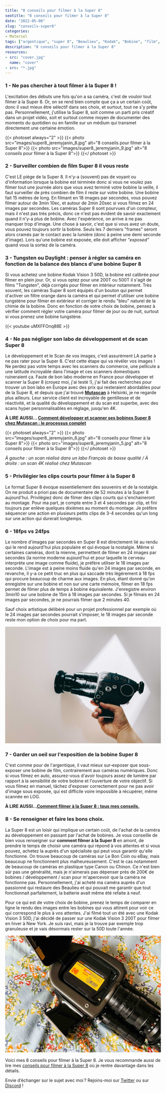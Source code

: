 ```yaml
---
title: "8 conseils pour filmer à la Super 8"
seotitle: "8 conseils pour filmer à la Super 8"
date: "2022-05-08"
slug: "conseils-super8"
categories:
- Materiel
tags: ["argentique", "super 8", "Beaulieu", "Kodak", "Bobine", "film", "Mutascan", "labo", "caméra", "Kodak Vision 3"]
description: "8 conseils pour filmer à la Super 8"
resources:
- src: "cover.jpg"
  name: "cover"
- src: "*.jpg"
---
```

### 1 - Ne pas chercher à tout filmer à la Super 8 !

L'excitation des débuts une fois qu'on a sa caméra, c'est de vouloir tout filmer à la Super 8. Or, on se rend bien compte que ça a un certain coût, donc il vaut mieux être sélectif dans ses choix, et surtout, tout ne s'y prête pas. Personnellement, j'utilise la Super 8, soit comme un parti pris créatif dans un projet vidéo, soit et surtout comme moyen de documenter des moments du quotidien ou en famille sur un médium qui transmet directement une certaine émotion.

{{< photoset always="2" >}} {{< photo src="images/super8_jeremyjanin_8.jpg" alt="8 conseils pour filmer à la Super 8">}} {{< photo src="images/super8_jeremyjanin_9.jpg" alt="8 conseils pour filmer à la Super 8">}} {{</ photoset >}}

### 2 - Surveiller combien de film Super 8 il vous reste

C'est LE piège de la Super 8. Il n'y-a (souvent) pas de voyant ou d'information lorsque la bobine est terminée donc si vous ne voulez pas filmer tout une journée alors que vous avez terminé votre bobine la veille, il faut surveiller de près combien de film il reste sur votre bobine. Une bobine fait 15 mètres de long. En filmant en 18 images par secondes, vous pouvez filmer autour de 3min 10ec, et autour de 2min 20sec si vous filmez en 24 images par secondes. Les caméras Super 8 sont pourvues d'un compteur, mais il n'est pas très précis, donc ce n'est pas évident de savoir exactement quand il n'y-a plus de bobine. Avec l'expérience, on arrive à ne pas manquer trop d'image. Une chose à savoir, c'est que si vous avez un doute, vous pouvez toujours sortir la bobine. Seuls les 7 derniers "frames" seront alors cramés par le contact avec la lumière (donc à peine une demi seconde d'image). Lors qu'une bobine est exposée, elle doit afficher *"exposed"* quand vous la sortez de la caméra.

### 3 - Tungsten ou Daylight : penser à régler sa caméra en fonction de la balance des blancs d'une bobine Super 8

Si vous achetez une bobine Kodak Vision 3 50D, la bobine est calibrée pour filmer en plein jour. Or, si vous optez pour une 200T ou 500T il s'agit de films "Tungsten", déjà corrigés pour filmer en intérieur notamment. Très souvent, les caméras Super 8 sont équipés d'un bouton qui permet d'activer un filtre orange dans la caméra et qui permet d'utiliser une bobine tungstène pour filmer en extérieur et corriger le rendu "bleu" naturel de la chimie de la bobine. Donc en fonction de votre choix de bobine, pensez à vérifier comment régler votre caméra pour filmer de jour ou de nuit, surtout si vous prenez une bobine tungstène.

{{< youtube uMXFFOnq88E >}}

### 4 -  Ne pas négliger son labo de développement et de scan Super 8

Le développement et le Scan de vos images, c'est assurément LA partie à ne pas rater pour la Super 8. C'est cette étape qui va révéler vos images ! Ne perdez pas votre temps avec les scanners du commerce, une pellicule a une latitude incroyable dans l'image et ces scanners domestiques ruineraient ça. Faute de bon labo moderne en France pour développer et scanner la Super 8 (croyez moi, j'ai testé !), j'ai fait des recherches pour trouver un bon labo en Europe avec des prix qui resteraient abordables pour de la Super 8, et depuis que j'ai trouvé [**Mutascan**](https://mutascan.film/) à Helsinki, je ne regarde plus ailleurs. Leur service client est incroyable de gentillesse et de réactivité, et la qualité du développement et du scan est superbe, avec des scans hyper personnalisables en réglage, jusqu'en 4K.

**À LIRE AUSSI... [Comment développer et scanner ses bobines Super 8 chez Mutascan : le processus complet](https://jeremyjanin.com/developper-scanner-super8)**

{{< photoset always="2" >}} {{< photo src="images/super8_jeremyjanin_6.jpg" alt="8 conseils pour filmer à la Super 8">}} {{< photo src="images/super8_jeremyjanin_5.jpg" alt="8 conseils pour filmer à la Super 8">}} {{</ photoset >}}

*À gauche : un scan réalisé dans un labo Français de basse qualité / À droite : un scan 4K réalisé chez Mutascan*

### 5 - Privilégier les clips courts pour filmer à la Super 8

Le format Super 8 évoque essentiellement des souvenirs et de la nostalgie. On ne produit a priori pas de documentaire de 52 minutes à la Super 8 aujourd'hui. Privilégiez donc de filmer des clips courts qui s'enchaineront au montage. Pour ma part, je compte entre 3 et 4 secondes par clip, et fini toujours par enlève quelques dixièmes au moment du montage. Je préfère séquencer une action en plusieurs petits clips de 3-4 secondes qu'un long sur une action qui durerait longtemps.

### 6 - 18fps vs 24fps

Le nombre d'images par secondes en Super 8 est directement lié au rendu qui le rend aujourd'hui plus populaire et qui évoque la nostalgie. Même si certaines caméras, dont la mienne, permettent de filmer en 24 images par secondes (la norme moderne aujourd'hui et pour laquelle le cerveau interprète une image comme fluide), je préfère utiliser le 18 images par seconde. L'image est à peine moins fluide qu'en 24 images par seconde, en revanche, il y-a ce petit truc en plus qui saccade très légèrement à 18 fps qui procure beaucoup de charme aux images. En plus, étant donné qu'on enregistre sur une bobine et non sur une carte mémoire, filmer en 18 fps permet de filmer plus de temps à bobine équivalente. J'enregistre environ 3min10 sur une bobine de 15m à 18 images par secondes. Si je filmais en 24 images par secondes, je ne pourrais filmer que 2 minutes 40.

Sauf choix artistique délibéré pour un projet professionnel par exemple où le 24 images par secondes pourrait s'imposer, le 18 images par seconde reste mon option de choix pour ma part.

![8 conseils pour filmer à la Super 8](images/super8_jeremyjanin_1.jpg)

### 7 - Garder un oeil sur l'exposition de la bobine Super 8

C'est comme pour de l'argentique, il vaut mieux sur-exposer que sous-exposer une bobine de film, contrairement aux caméras numériques. Donc si vous filmez en auto, assurez-vous d'avoir toujours assez de lumière par rapport à la sensibilité de votre bobine et l'ouverture de votre objectif. Si vous filmez en manuel, tâchez d'exposer correctement pour ne pas avoir d'image sous exposée, qui est difficile voire impossible à récupérer, même scannée en LOG.

**À LIRE AUSSI...[Comment filmer à la Super 8 : tous mes conseils.](https://jeremyjanin.com/filmer-super8)**

### 8 - Se renseigner et faire les bons choix.

La Super 8 est un loisir qui implique un certain coût, de l'achat de la caméra au développement en passant par l'achat de bobines. Je vous conseille de bien vous renseigner sur **comment filmer à la Super 8** en amont, de prendre le temps de choisir une caméra qui répond à vos attentes et si vous pouvez, achetez la auprès d'un spécialiste qui peut vous garantir qu'elle fonctionne. On trouve beaucoup de caméras sur Le Bon Coin ou eBay, mais beaucoup ne fonctionnent plus malheureusement. C'est le cas notamment de beaucoup de caméras en plastique type Canon ou Chinon. Ce n'est bien sûr pas une généralité, mais je n'aimerais pas dépenser près de 200€ de bobines / développement / scan pour m'apercevoir que la caméra ne fonctionne pas. Personnellement, j'ai acheté ma caméra auprès d'un passionné qui restaure des Beaulieu et qui pouvait me garantir que tout fonctionnait parfaitement, la batterie avait même été refaite à neuf.

Pour ce qui est de votre choix de bobine, prenez le temps de comparer en ligne le rendu des images entre les bobines qui vous attirent pour voir ce qui correspond le plus à vos attentes. J'ai filmé tout un été avec une Kodak Vision 3 50D, j'ai décidé de passer sur une Kodak Vision 3 200T pour filmer en hiver à New York. Je suis ravi, mais je la trouve par exemple trop granuleuse et je vais désormais rester sur la 50D toute l'année.

![8 conseils pour filmer à la Super 8](images/super8_jeremyjanin_7.jpg)

Voici mes 8 conseils pour filmer à la Super 8. Je vous recommande aussi de lire mes [conseils pour filmer à la Super 8](https://jeremyjanin.com/filmer-super8) où je rentre davantage dans les détails.


Envie d’échanger sur le sujet avec moi ? Rejoins-moi sur [Twitter](https://twitter.com/jeremyjanin) ou sur [Discord](https://discord.gg/rvk5DTwT8H) !

